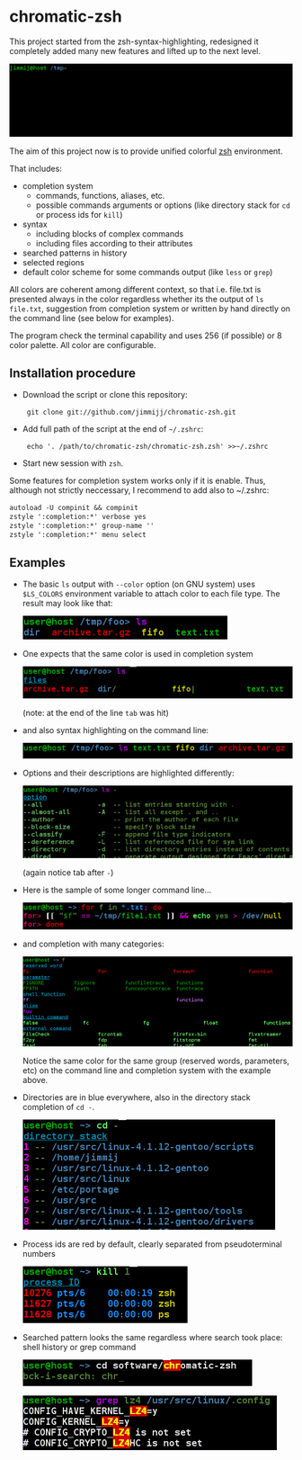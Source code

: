 chromatic-zsh
======================================================================
This project started from the zsh-syntax-highlighting, redesigned it completely added many new features and lifted up to the next level.

   ![](misc/sample.gif)

The aim of this project now is to provide unified colorful [zsh](http://www.zsh.org) environment.

That includes:
 - completion system
   * commands, functions, aliases, etc.
   * possible commands arguments or options (like directory stack for `cd` or process ids for `kill`)
 - syntax
   * including blocks of complex commands
   * including files according to their attributes
 - searched patterns in history
 - selected regions
 - default color scheme for some commands output (like `less` or `grep`)

All colors are coherent among different context, so that i.e. file.txt is presented always in the color regardless whether its the output of `ls file.txt`, suggestion from completion system or written by hand directly on the command line (see below for examples).

The program check the terminal capability and uses 256 (if possible) or 8 color palette.
All color are configurable.


Installation procedure
----------------------------------------------------------------------
 - Download the script or clone this repository:

        git clone git://github.com/jimmijj/chromatic-zsh.git

 - Add full path of the script at the end of `~/.zshrc`:

        echo '. /path/to/chromatic-zsh/chromatic-zsh.zsh' >>~/.zshrc

 - Start new session with `zsh`.


Some features for completion system works only if it is enable. Thus, although not strictly neccessary, I recommend to add also to ~/.zshrc:

    autoload -U compinit && compinit
    zstyle ':completion:*' verbose yes
    zstyle ':completion:*' group-name ''
    zstyle ':completion:*' menu select


Examples
----------------------------------------------------------------------
 - The basic `ls` output with `--color` option (on GNU system) uses `$LS_COLORS` environment variable to attach color to each file type. The result may look like that: 

   ![](misc/ls.png)

 - One expects that the same color is used in completion system

   ![](misc/ls_comp.png)

   (note: at the end of the line `tab` was hit)

- and also syntax highlighting on the command line:

  ![](misc/ls_high.png)

- Options and their descriptions are highlighted differently:

  ![](misc/ls_opt.png)

  (again notice tab after `-`)

- Here is the sample of some longer command line...

  ![](misc/screenshot.png)

- and completion with many categories:

  ![](misc/comp.png)

  Notice the same color for the same group (reserved words, parameters, etc) on the command line and completion system with the example above.

- Directories are in blue everywhere, also in the directory stack completion of `cd -`.

  ![](misc/cd_comp.png)

- Process ids are red by default, clearly separated from pseudoterminal numbers

  ![](misc/kill_comp.png)

- Searched pattern looks the same regardless where search took place: shell history or grep command

  ![](misc/search.png)

  ![](misc/grep.png)
